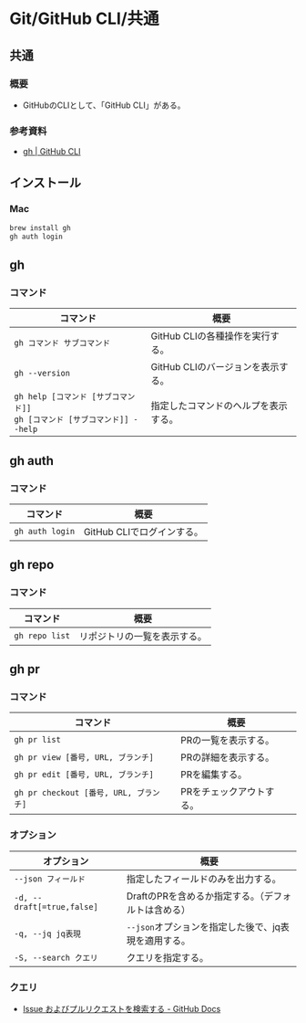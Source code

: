 # Git/GitHub CLI/共通

## 共通

### 概要

- GitHubのCLIとして、「GitHub CLI」がある。

### 参考資料

- [gh | GitHub CLI](https://cli.github.com/manual/gh)

## インストール

### Mac

```bash
brew install gh
gh auth login
```

## gh

### コマンド

| コマンド                                                     | 概要                                 |
| ------------------------------------------------------------ | ------------------------------------ |
| `gh コマンド サブコマンド`                                   | GitHub CLIの各種操作を実行する。     |
| `gh --version`                                               | GitHub CLIのバージョンを表示する。   |
| `gh help [コマンド [サブコマンド]]`<br />`gh [コマンド [サブコマンド]] --help` | 指定したコマンドのヘルプを表示する。 |

## gh auth

### コマンド

| コマンド        | 概要                       |
| --------------- | -------------------------- |
| `gh auth login` | GitHub CLIでログインする。 |

## gh repo

### コマンド

| コマンド       | 概要                         |
| -------------- | ---------------------------- |
| `gh repo list` | リポジトリの一覧を表示する。 |

## gh pr

### コマンド

| コマンド                               | 概要                     |
| -------------------------------------- | ------------------------ |
| `gh pr list`                           | PRの一覧を表示する。     |
| `gh pr view [番号, URL, ブランチ]`     | PRの詳細を表示する。     |
| `gh pr edit [番号, URL, ブランチ]`     | PRを編集する。           |
| `gh pr checkout [番号, URL, ブランチ]` | PRをチェックアウトする。 |

### オプション

| オプション                 | 概要                                                 |
| -------------------------- | ---------------------------------------------------- |
| `--json フィールド`        | 指定したフィールドのみを出力する。                   |
| `-d, --draft[=true,false]` | DraftのPRを含めるか指定する。（デフォルトは含める）  |
| `-q, --jq jq表現`          | `--json`オプションを指定した後で、jq表現を適用する。 |
| `-S, --search クエリ`      | クエリを指定する。                                   |

### クエリ

- [Issue およびプルリクエストを検索する - GitHub Docs](https://docs.github.com/ja/search-github/searching-on-github/searching-issues-and-pull-requests)
